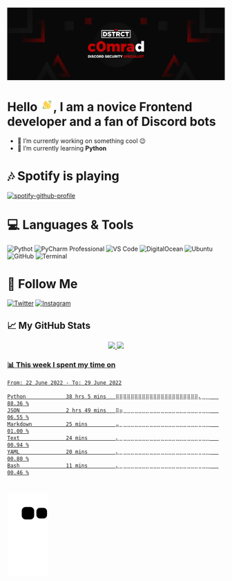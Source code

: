 [![Header](https://github.com/DOFER998/DOFER998/blob/main/assets/c0mrad.png)](https://github.com/DOFER998)

 # Hello <img src="https://github.com/DOFER998/DOFER998/blob/main/assets/Wave.gif" height="30px" width="30px">, I am a novice Frontend developer and a fan of Discord bots
- 🔭  I’m currently working on something cool 😉
- 🌱  I’m currently learning **Python**

# 🎶 Spotify is playing

[![spotify-github-profile](https://spotify-github-profile.vercel.app/api/view?uid=00dkmaic833yovkczb2w02j6n&cover_image=true&theme=novatorem&bar_color_cover=false&bar_color=53b14f)](https://spotify-github-profile.vercel.app/api/view?uid=00dkmaic833yovkczb2w02j6n&redirect=true)

# 💻 Languages & Tools
![Pythot](https://img.shields.io/badge/-Python-0a0c10?style=flat&logo=python)
![PyCharm Professional](https://img.shields.io/badge/-PyCharm-0a0c10?style=flat&logo=PyCharm&logoColor=3bd18f)
![VS Code](https://img.shields.io/badge/-VScode-0a0c10?style=flat&logo=VisualStudioCode&logoColor=2d9eea)
![DigitalOcean](https://img.shields.io/badge/-DigitalOcean-0a0c10?style=flat&logo=DigitalOcean)
![Ubuntu](https://img.shields.io/badge/-Ubuntu-0a0c10?style=flat&logo=Ubuntu)
![GitHub](https://img.shields.io/badge/-GitHub-0a0c10?style=flat&logo=GitHub)
![Terminal](https://img.shields.io/badge/-Terminal-0a0c10?style=flat&logo=WindowsTerminal)

# 💬 Follow Me
[![Twitter](https://img.shields.io/twitter/follow/C0mradEth?color=0a0c10&style=flat&logo=twitter)](https://twitter.com/C0mradEth)
[![Instagram](https://img.shields.io/badge/-Instagram-0a0c10?style=flat&logo=Instagram)](https://www.instagram.com/c0mrade.eth/)

## 📈 My GitHub Stats

<div align="center">
   <a href="https://github.com/DOFER998">
   <img height="148em" src="https://github-readme-stats.vercel.app/api?username=DOFER998&show_icons=true&theme=dark&include_all_commits=true&count_private=true"/>
  <img height="148em" src="https://github-readme-stats.vercel.app/api/top-langs/?username=DOFER998&layout=compact&langs_count=7&theme=dark"/>
</div>


### 📊  This week I spent my time on

<!--START_SECTION:waka-->

```text
From: 22 June 2022 - To: 29 June 2022

Python             38 hrs 5 mins   ⣿⣿⣿⣿⣿⣿⣿⣿⣿⣿⣿⣿⣿⣿⣿⣿⣿⣿⣿⣿⣿⣿⣄⣀⣀   88.36 %
JSON               2 hrs 49 mins   ⣿⣶⣀⣀⣀⣀⣀⣀⣀⣀⣀⣀⣀⣀⣀⣀⣀⣀⣀⣀⣀⣀⣀⣀⣀   06.55 %
Markdown           25 mins         ⣤⣀⣀⣀⣀⣀⣀⣀⣀⣀⣀⣀⣀⣀⣀⣀⣀⣀⣀⣀⣀⣀⣀⣀⣀   01.00 %
Text               24 mins         ⣄⣀⣀⣀⣀⣀⣀⣀⣀⣀⣀⣀⣀⣀⣀⣀⣀⣀⣀⣀⣀⣀⣀⣀⣀   00.94 %
YAML               20 mins         ⣄⣀⣀⣀⣀⣀⣀⣀⣀⣀⣀⣀⣀⣀⣀⣀⣀⣀⣀⣀⣀⣀⣀⣀⣀   00.80 %
Bash               11 mins         ⣄⣀⣀⣀⣀⣀⣀⣀⣀⣀⣀⣀⣀⣀⣀⣀⣀⣀⣀⣀⣀⣀⣀⣀⣀   00.46 %
```

<!--END_SECTION:waka-->
#
[![Snake animation](https://github.com/DOFER998/DOFER998/blob/output/github-contribution-grid-snake.svg)](https://github.com/DOFER998)

